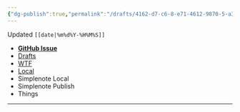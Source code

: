 ```yaml
---
{"dg-publish":true,"permalink":"/drafts/4162-d7-c6-8-e71-4612-9870-5-a3-fc-2-f00-b39/","dgHomeLink":true,"dgPassFrontmatter":false}
---
```


Updated `[[date|%m%d%Y-%H%M%S]]`

- [**GitHub Issue**](https://github.com/extratone/underdocumented/issues/) 
- [Drafts](drafts://open?uuid=CAABBB06-186C-437D-BC30-65844BDBEC2B)
- [WTF](https://davidblue.wtf/drafts/CAABBB06-186C-437D-BC30-65844BDBEC2B.html)
- [Local](shareddocuments:///private/var/mobile/Library/Mobile%20Documents/com~apple~CloudDocs/Written/[[uuid|uuid]].md)
- Simplenote Local
- Simplenote Publish
- Things

---